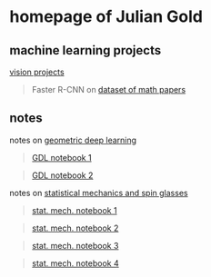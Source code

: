 # homepage of Julian Gold

## machine learning projects



[vision projects](https://the-ninth-wave.github.io/vision-projects) 

> Faster R-CNN on [dataset of math papers](https://the-ninth-wave.github.io/vision-projects/jupyter/2021/10/21/math-papers-v17.html)

## notes

notes on [geometric deep learning](https://the-ninth-wave.github.io/geometric-deep-learning)

> [GDL notebook 1](https://the-ninth-wave.github.io/geometric-deep-learning/jupyter/2021/10/21/GDL1.html)

> [GDL notebook 2](https://the-ninth-wave.github.io/geometric-deep-learning/jupyter/2021/10/24/GDL2.html)




notes on [statistical mechanics and spin glasses](https://the-ninth-wave.github.io/stat-mech)

> [stat. mech. notebook 1](https://the-ninth-wave.github.io/stat-mech/jupyter/2019/04/01/M450-Lec1.html)

> [stat. mech. notebook 2](https://the-ninth-wave.github.io/stat-mech/jupyter/2019/04/03/M450-Lec2.html)

> [stat. mech. notebook 3](https://the-ninth-wave.github.io/stat-mech/jupyter/2019/04/05/M450-Lec3.html)

> [stat. mech. notebook 4](https://the-ninth-wave.github.io/stat-mech/jupyter/2019/04/08/M450-Lec4.html)

